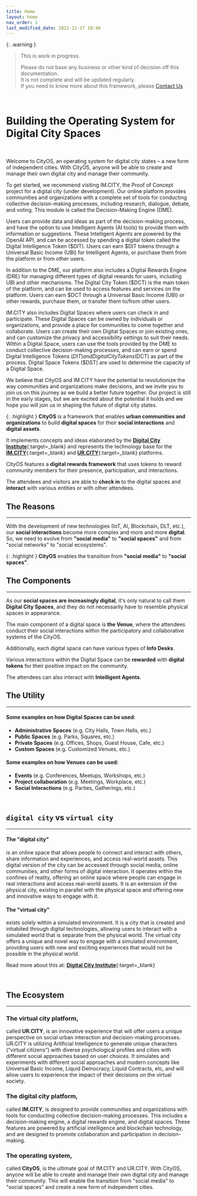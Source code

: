 ```yaml
---
title: Home
layout: home
nav_order: 1
last_modified_date: 2022-11-17 10:40
---
```


{: .warning }
>This is work in progress.
>
>Please do not base any business or other kind of decision off this documentation.   
>It is not complete and will be updated regularly.  
>If you need to know more about this framework, please [Contact Us]

&nbsp;

# Building the Operating System for Digital City Spaces

&nbsp;


Welcome to CityOS, an operating system for digital city states – a new form of independent cities. With CityOS, anyone will be able to create and manage their own digital city and manage their community.

To get started, we recommend visiting IM.CITY, the Proof of Concept project for a digital city (under development). Our online platform provides communities and organizations with a complete set of tools for conducting collective decision-making processes, including research, dialogue, debate, and voting. This module is called the Decision-Making Engine (DME).

Users can provide data and ideas as part of the decision-making process, and have the option to use Intelligent Agents (AI tools) to provide them with information or suggestions. These Intelligent Agents are powered by the OpenAI API, and can be accessed by spending a digital token called the Digital Intelligence Token ($DIT). Users can earn $DIT tokens through a Universal Basic Income (UBI) for Intelligent Agents, or purchase them from the platform or from other users.

In addition to the DME, our platform also includes a Digital Rewards Engine (DRE) for managing different types of digital rewards for users, including UBI and other mechanisms. The Digital City Token ($DCT) is the main token of the platform, and can be used to access features and services on the platform. Users can earn $DCT through a Universal Basic Income (UBI) or other rewards, purchase them, or transfer them to/from other users.

IM.CITY also includes Digital Spaces where users can check in and participate. These Digital Spaces can be owned by individuals or organizations, and provide a place for communities to come together and collaborate. Users can create their own Digital Spaces or join existing ones, and can customize the privacy and accessibility settings to suit their needs. Within a Digital Space, users can use the tools provided by the DME to conduct collective decision-making processes, and can earn or spend Digital Intelligence Tokens ($DIT) and Digital City Tokens ($DCT) as part of the process. Digital Space Tokens ($DST) are used to determine the capacity of a Digital Space.

We believe that CityOS and IM.CITY have the potential to revolutionize the way communities and organizations make decisions, and we invite you to join us on this journey as we build a better future together. Our project is still in the early stages, but we are excited about the potential it holds and we hope you will join us in shaping the future of digital city states.


{: .highlight }
**CityOS** is a framework that enables **urban communities and organizations** to build **digital spaces** for their **social interactions** and **digital assets**.

It implements concepts and ideas elaborated by the [**Digital City Institute**](https://digital.city.institute){:target=_blank} and represents the technology base for the [**IM.CITY**](https://IM.CITY){:target=_blank} and [**UR.CITY**](https://UR.CITY){:target=_blank} platforms.

CityOS features a **digital rewards framework** that uses tokens to reward community members for their presence, participation, and interactions.

The attendees and visitors are able to **check in** to the digital spaces and **interact** with various entities or with other attendees.

## The Reasons

----------------

With the development of new technologies (IoT, AI, Blockchain, DLT, etc.), our **social interactions** become more complex and more and more **digital**. 
So, we need to evolve from **"social media"** to **"social spaces"** and from "social networks" to "social ecosystems".

{: .highlight }
**CityOS** enables the transition from **"social media"** to **"social spaces"**.

## The Components

----------------

As our **social spaces are increasingly digital**, it's only natural to call them **Digital City Spaces**, and they do not necessarily have to resemble physical spaces in appearance.        

The main component of a digital space is **the Venue**, where the attendees conduct their social interactions within the participatory and collaborative systems of the CityOS.    

Additionally, each digital space can have various types of **Info Desks**.

Various interactions within the Digital Space can be **rewarded** with **digital tokens** for their positive impact on the community.

The attendees can also interact with **Intelligent Agents**.


## The Utility

----------------

#### Some examples on how **Digital Spaces** can be used:

- **Administrative Spaces** (e.g. City Halls, Town Halls, etc.)
- **Public Spaces** (e.g. Parks, Squares, etc.)
- **Private Spaces** (e.g. Offices, Shops, Guest House, Cafe, etc.)
- **Custom Spaces** (e.g. Customized Venues, etc.)



#### Some examples on how **Venues** can be used:

- **Events** (e.g. Conferences, Meetups, Workshops, etc.)
- **Project collaboration** (e.g. Meetings, Workplace, etc.)
- **Social Interactions** (e.g. Parties, Gatherings, etc.)

&nbsp;

## `digital city` vs `virtual city`

------------------


#### The "digital city"

is an online space that allows people to connect and interact with others, share information and experiences, and access real-world assets. This digital version of the city can be accessed through social media, online communities, and other forms of digital interaction. It operates within the confines of reality, offering an online space where people can engage in real interactions and access real-world assets. It is an extension of the physical city, existing in parallel with the physical space and offering new and innovative ways to engage with it.

#### The "virtual city"

exists solely within a simulated environment. It is a city that is created and inhabited through digital technologies, allowing users to interact with a simulated world that is separate from the physical world. The virtual city offers a unique and novel way to engage with a simulated environment, providing users with new and exciting experiences that would not be possible in the physical world.

Read more about this at: [**Digital City Institute**](https://digital.city.institute/physical-digital-virtual/){:target=_blank}



&nbsp;

## The Ecosystem

------------------



### The virtual city platform, 

called **UR.CITY**, is an innovative experience that will offer users a unique perspective on social urban interaction and decision-making processes. UR.CITY is utilizing Artificial Intelligence to generate unique characters (“virtual citizens”) with diverse psychological profiles and cities with different social approaches based on user choices. It simulates and experiments with different social approaches and modern concepts like Universal Basic Income, Liquid Democracy, Liquid Contracts, etc, and will allow users to experience the impact of their decisions on the virtual society.

### The digital city platform, 

called **IM.CITY**, is designed to provide communities and organizations with tools for conducting collective decision-making processes. This includes a decision-making engine, a digital rewards engine, and digital spaces. These features are powered by artificial intelligence and blockchain technology, and are designed to promote collaboration and participation in decision-making.

### The operating system,

called **CityOS**, is the ultimate goal of IM.CITY and UR.CITY. With CityOS, anyone will be able to create and manage their own digital city and manage their community. This will enable the transition from "social media" to "social spaces" and create a new form of independent cities.




[Contact Us]: /contact/ "Contact Us"
